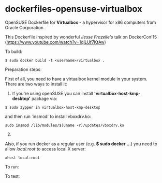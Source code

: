 dockerfiles-opensuse-virtualbox
===============================

OpenSUSE Dockerfile for **Virtualbox** - a hypervisor for x86 computers from Oracle Corporation. 

This Dockerfile inspired by wonderful *Jesse Frazelle's* talk on DockerCon'15 (https://www.youtube.com/watch?v=1qlLUf7KtAw)  


To build:

```
$ sudo docker build -t <username>/virtualbox .
```

Preparation steps: 

First of all, you need to have a virtualbox kernel module in your system. There are two ways to install it:

1) If you're using openSUSE you can install **'virtualbox-host-kmp-desktop'** package via:

```
$ sudo zypper in virtualbox-host-kmp-desktop 
```

and then run 'insmod' to install vboxdrv.ko: 

```
sudo insmod /lib/modules/$(uname -r)/updates/vboxdrv.ko
```

2) 

Also, if you run docker as a regular user (e.g. **$ sudo docker ...**) you need to allow *local:root* to access local X server:

```
xhost local:root
```

To run:


To test:

```
```

```
```

